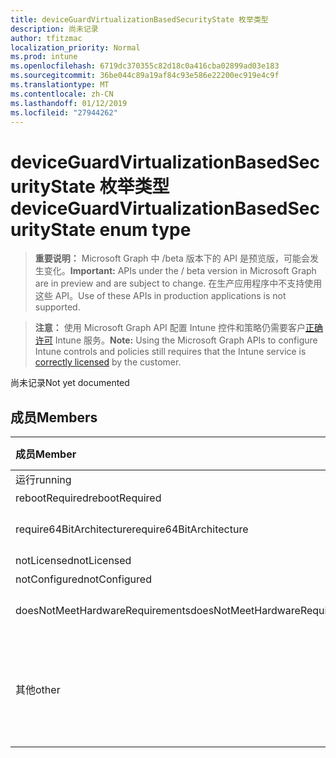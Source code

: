```yaml
---
title: deviceGuardVirtualizationBasedSecurityState 枚举类型
description: 尚未记录
author: tfitzmac
localization_priority: Normal
ms.prod: intune
ms.openlocfilehash: 6719dc370355c82d18c0a416cba02899ad03e183
ms.sourcegitcommit: 36be044c89a19af84c93e586e22200ec919e4c9f
ms.translationtype: MT
ms.contentlocale: zh-CN
ms.lasthandoff: 01/12/2019
ms.locfileid: "27944262"
---
```

# <a name="deviceguardvirtualizationbasedsecuritystate-enum-type"></a><span data-ttu-id="4a328-103">deviceGuardVirtualizationBasedSecurityState 枚举类型</span><span class="sxs-lookup"><span data-stu-id="4a328-103">deviceGuardVirtualizationBasedSecurityState enum type</span></span>

> <span data-ttu-id="4a328-104">**重要说明：** Microsoft Graph 中 /beta 版本下的 API 是预览版，可能会发生变化。</span><span class="sxs-lookup"><span data-stu-id="4a328-104">**Important:** APIs under the / beta version in Microsoft Graph are in preview and are subject to change.</span></span> <span data-ttu-id="4a328-105">在生产应用程序中不支持使用这些 API。</span><span class="sxs-lookup"><span data-stu-id="4a328-105">Use of these APIs in production applications is not supported.</span></span>

> <span data-ttu-id="4a328-106">**注意：** 使用 Microsoft Graph API 配置 Intune 控件和策略仍需要客户[正确许可](https://go.microsoft.com/fwlink/?linkid=839381) Intune 服务。</span><span class="sxs-lookup"><span data-stu-id="4a328-106">**Note:** Using the Microsoft Graph APIs to configure Intune controls and policies still requires that the Intune service is [correctly licensed](https://go.microsoft.com/fwlink/?linkid=839381) by the customer.</span></span>

<span data-ttu-id="4a328-107">尚未记录</span><span class="sxs-lookup"><span data-stu-id="4a328-107">Not yet documented</span></span>
## <a name="members"></a><span data-ttu-id="4a328-108">成员</span><span class="sxs-lookup"><span data-stu-id="4a328-108">Members</span></span>
|<span data-ttu-id="4a328-109">成员</span><span class="sxs-lookup"><span data-stu-id="4a328-109">Member</span></span>|<span data-ttu-id="4a328-110">值</span><span class="sxs-lookup"><span data-stu-id="4a328-110">Value</span></span>|<span data-ttu-id="4a328-111">Description</span><span class="sxs-lookup"><span data-stu-id="4a328-111">Description</span></span>|
|:---|:---|:---|
|<span data-ttu-id="4a328-112">运行</span><span class="sxs-lookup"><span data-stu-id="4a328-112">running</span></span>|<span data-ttu-id="4a328-113">0</span><span class="sxs-lookup"><span data-stu-id="4a328-113">0</span></span>|<span data-ttu-id="4a328-114">运行</span><span class="sxs-lookup"><span data-stu-id="4a328-114">Running</span></span>|
|<span data-ttu-id="4a328-115">rebootRequired</span><span class="sxs-lookup"><span data-stu-id="4a328-115">rebootRequired</span></span>|<span data-ttu-id="4a328-116">1</span><span class="sxs-lookup"><span data-stu-id="4a328-116">1</span></span>|<span data-ttu-id="4a328-117">所需的根</span><span class="sxs-lookup"><span data-stu-id="4a328-117">Root required</span></span>|
|<span data-ttu-id="4a328-118">require64BitArchitecture</span><span class="sxs-lookup"><span data-stu-id="4a328-118">require64BitArchitecture</span></span>|<span data-ttu-id="4a328-119">2</span><span class="sxs-lookup"><span data-stu-id="4a328-119">2</span></span>|<span data-ttu-id="4a328-120">所需的 64 位体系结构</span><span class="sxs-lookup"><span data-stu-id="4a328-120">64 bit architecture required</span></span>|
|<span data-ttu-id="4a328-121">notLicensed</span><span class="sxs-lookup"><span data-stu-id="4a328-121">notLicensed</span></span>|<span data-ttu-id="4a328-122">3</span><span class="sxs-lookup"><span data-stu-id="4a328-122">3</span></span>|<span data-ttu-id="4a328-123">未授权</span><span class="sxs-lookup"><span data-stu-id="4a328-123">Not licensed</span></span>|
|<span data-ttu-id="4a328-124">notConfigured</span><span class="sxs-lookup"><span data-stu-id="4a328-124">notConfigured</span></span>|<span data-ttu-id="4a328-125">4</span><span class="sxs-lookup"><span data-stu-id="4a328-125">4</span></span>|<span data-ttu-id="4a328-126">未配置</span><span class="sxs-lookup"><span data-stu-id="4a328-126">Not configured</span></span>|
|<span data-ttu-id="4a328-127">doesNotMeetHardwareRequirements</span><span class="sxs-lookup"><span data-stu-id="4a328-127">doesNotMeetHardwareRequirements</span></span>|<span data-ttu-id="4a328-128">5</span><span class="sxs-lookup"><span data-stu-id="4a328-128">5</span></span>|<span data-ttu-id="4a328-129">系统不满足硬件要求</span><span class="sxs-lookup"><span data-stu-id="4a328-129">System does not meet hardware requirements</span></span>|
|<span data-ttu-id="4a328-130">其他</span><span class="sxs-lookup"><span data-stu-id="4a328-130">other</span></span>|<span data-ttu-id="4a328-131">42</span><span class="sxs-lookup"><span data-stu-id="4a328-131">42</span></span>|<span data-ttu-id="4a328-132">其他。</span><span class="sxs-lookup"><span data-stu-id="4a328-132">Other.</span></span> <span data-ttu-id="4a328-133">Microsoft 的 Windows DeviceGuard 中的事件日志具有更多详细信息。</span><span class="sxs-lookup"><span data-stu-id="4a328-133">Event logs in microsoft-Windows-DeviceGuard have more details.</span></span>|





